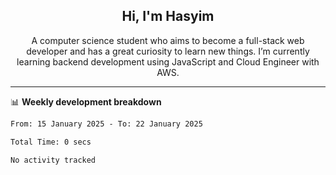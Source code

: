 <h2 align="center">Hi, I'm Hasyim</h2>

<p align="center">A computer science student who aims to become a full-stack web developer and has a great curiosity to learn new things. I’m currently learning backend development using JavaScript and Cloud Engineer with AWS.</p>

---

📊 **Weekly development breakdown**

<!--START_SECTION:waka-->

```txt
From: 15 January 2025 - To: 22 January 2025

Total Time: 0 secs

No activity tracked
```

<!--END_SECTION:waka-->

<!-- - You can reach me on **hasyim11c@gmail.com** -->
